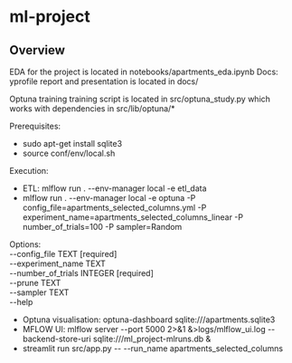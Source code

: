 # ml-project

## Overview

EDA for the project is located in notebooks/apartments_eda.ipynb
Docs: yprofile report and presentation is located in docs/

Optuna training training script is located in src/optuna_study.py which works with dependencies in src/lib/optuna/*

Prerequisites: 
* sudo apt-get install sqlite3 
* source conf/env/local.sh

Execution: 
* ETL: mlflow run . --env-manager local -e etl_data
* mlflow run . --env-manager local -e optuna -P config_file=apartments_selected_columns.yml -P experiment_name=apartments_selected_columns_linear -P number_of_trials=100 -P sampler=Random

Options:  
  --config_file TEXT          [required]  
  --experiment_name TEXT  
  --number_of_trials INTEGER  [required]  
  --prune TEXT  
  --sampler TEXT  
  --help  

* Optuna visualisation: optuna-dashboard sqlite:///apartments.sqlite3
* MFLOW UI: mlflow server --port 5000 2>&1 &>logs/mlflow_ui.log --backend-store-uri sqlite:///ml_project-mlruns.db &
* streamlit run src/app.py -- --run_name apartments_selected_columns
